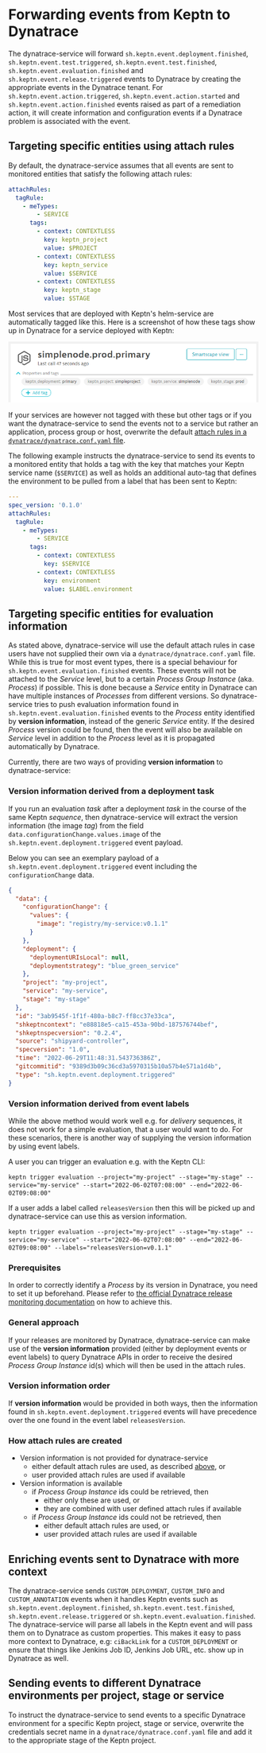 # Forwarding events from Keptn to Dynatrace

The dynatrace-service will forward `sh.keptn.event.deployment.finished`, `sh.keptn.event.test.triggered`, `sh.keptn.event.test.finished`, `sh.keptn.event.evaluation.finished` and `sh.keptn.event.release.triggered` events to Dynatrace by creating the appropriate events in the Dynatrace tenant. For `sh.keptn.event.action.triggered`, `sh.keptn.event.action.started` and `sh.keptn.event.action.finished` events raised as part of a remediation action, it will create information and configuration events if a Dynatrace problem is associated with the event.


## Targeting specific entities using attach rules

By default, the dynatrace-service assumes that all events are sent to monitored entities that satisfy the following attach rules:

```yaml
attachRules:
  tagRule:
    - meTypes:
        - SERVICE
      tags:
        - context: CONTEXTLESS
          key: keptn_project
          value: $PROJECT
        - context: CONTEXTLESS
          key: keptn_service
          value: $SERVICE
        - context: CONTEXTLESS
          key: keptn_stage
          value: $STAGE
```

Most services that are deployed with Keptn's helm-service are automatically tagged like this. Here is a screenshot of how these tags show up in Dynatrace for a service deployed with Keptn:

![Keptn tags in Dynatrace](images/keptn_tags_in_dynatrace.png "Keptn tags in Dynatrace")

If your services are however not tagged with these but other tags or if you want the dynatrace-service to send the events not to a service but rather an application, process group or host, overwrite the default [attach rules in a `dynatrace/dynatrace.conf.yaml` file](dynatrace-conf-yaml-file.md#attach-rules-for-connecting-dynatrace-entities-with-events-attachrules).

The following example instructs the dynatrace-service to send its events to a monitored entity that holds a tag with the key that matches your Keptn service name (`$SERVICE`) as well as holds an additional auto-tag that defines the environment to be pulled from a label that has been sent to Keptn:

```yaml
---
spec_version: '0.1.0'
attachRules:
  tagRule:
    - meTypes:
        - SERVICE
      tags:
        - context: CONTEXTLESS
          key: $SERVICE
        - context: CONTEXTLESS
          key: environment
          value: $LABEL.environment
```

## Targeting specific entities for evaluation information

As stated above, dynatrace-service will use the default attach rules in case users have not supplied their own via a `dynatrace/dynatrace.conf.yaml` file. While this is true for most event types, there is a special behaviour for `sh.keptn.event.evaluation.finished` events. These events will not be attached to the *Service* level, but to a certain *Process Group Instance* (aka. *Process*) if possible. This is done because a *Service* entity in Dynatrace can have multiple instances of *Processes* from different versions. So dynatrace-service tries to push evaluation information found in `sh.keptn.event.evaluation.finished` events to the *Process* entity identified by **version information**, instead of the generic *Service* entity. If the desired *Process* version could be found, then the event will also be available on *Service* level in addition to the *Process* level as it is propagated automatically by Dynatrace.

Currently, there are two ways of providing **version information** to dynatrace-service:

### Version information derived from a deployment task

If you run an evaluation *task* after a deployment *task* in the course of the same Keptn *sequence*, then dynatrace-service will extract the version information (the image *tag*) from the field `data.configurationChange.values.image` of the `sh.keptn.event.deployment.triggered` event payload.

Below you can see an exemplary payload of a `sh.keptn.event.deployment.triggered` event including the `configurationChange` data.
```json
{
  "data": {
    "configurationChange": {
      "values": {
        "image": "registry/my-service:v0.1.1"
      }
    },
    "deployment": {
      "deploymentURIsLocal": null,
      "deploymentstrategy": "blue_green_service"
    },
    "project": "my-project",
    "service": "my-service",
    "stage": "my-stage"
  },
  "id": "3ab9545f-1f1f-480a-b8c7-ff8cc37e33ca",
  "shkeptncontext": "e88818e5-ca15-453a-90bd-187576744bef",
  "shkeptnspecversion": "0.2.4",
  "source": "shipyard-controller",
  "specversion": "1.0",
  "time": "2022-06-29T11:48:31.543736386Z",
  "gitcommitid": "9389d3b09c36cd3a5970315b10a57b4e571a1d4b",
  "type": "sh.keptn.event.deployment.triggered"
}
```

### Version information derived from event labels

While the above method would work well e.g. for *delivery* sequences, it does not work for a simple evaluation, that a user would want to do. For these scenarios, there is another way of supplying the version information by using event labels.

A user you can trigger an evaluation e.g. with the Keptn CLI:

```shell
keptn trigger evaluation --project="my-project" --stage="my-stage" --service="my-service" --start="2022-06-02T07:08:00" --end="2022-06-02T09:08:00"
```

If a user adds a label called `releasesVersion` then this will be picked up and dynatrace-service can use this as version information.

```shell
keptn trigger evaluation --project="my-project" --stage="my-stage" --service="my-service" --start="2022-06-02T07:08:00" --end="2022-06-02T09:08:00" --labels="releasesVersion=v0.1.1"
```

### Prerequisites 

In order to correctly identify a *Process* by its version in Dynatrace, you need to set it up beforehand. Please refer to [the official Dynatrace release monitoring documentation](https://www.dynatrace.com/support/help/how-to-use-dynatrace/cloud-automation/release-monitoring/version-detection-strategies) on how to achieve this.

### General approach

If your releases are monitored by Dynatrace, dynatrace-service can make use of the **version information** provided (either by deployment events or event labels) to query Dynatrace APIs in order to receive the desired *Process Group Instance* id(s) which will then be used in the attach rules.

### Version information order

If **version information** would be provided in both ways, then the information found in `sh.keptn.event.deployment.triggered` events will have precedence over the one found in the event label `releasesVersion`.

### How attach rules are created

* Version information is not provided for dynatrace-service
    * either default attach rules are used, as described [above](#targeting-specific-entities-using-attach-rules), or
    * user provided attach rules are used if available
* Version information is available
    * if *Process Group Instance* ids could be retrieved, then
        * either only these are used, or
        * they are combined with user defined attach rules if available
    * if *Process Group Instance* ids could not be retrieved, then
        * either default attach rules are used, or
        * user provided attach rules are used if available

## Enriching events sent to Dynatrace with more context

The dynatrace-service sends `CUSTOM_DEPLOYMENT`, `CUSTOM_INFO` and `CUSTOM_ANNOTATION` events when it handles Keptn events such as `sh.keptn.event.deployment.finished`, `sh.keptn.event.test.finished`, `sh.keptn.event.release.triggered` or `sh.keptn.event.evaluation.finished`. The dynatrace-service will parse all labels in the Keptn event and will pass them on to Dynatrace as custom properties. This makes it easy to pass more context to Dynatrace, e.g: `ciBackLink` for a `CUSTOM_DEPLOYMENT` or ensure that things like Jenkins Job ID, Jenkins Job URL, etc. show up in Dynatrace as well. 


## Sending events to different Dynatrace environments per project, stage or service

To instruct the dynatrace-service to send events to a specific Dynatrace environment for a specific Keptn project, stage or service, overwrite the credentials secret name in a `dynatrace/dynatrace.conf.yaml` file and add it to the appropriate stage of the Keptn project.